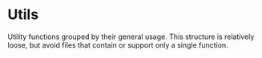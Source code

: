 # Utils

Utility functions grouped by their general usage. This structure is relatively loose, but avoid files that contain or support only a single function.
